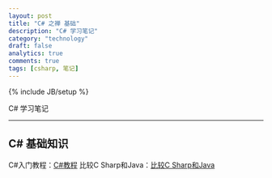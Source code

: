 ```yaml
---
layout: post
title: "C# 之禅 基础"
description: "C# 学习笔记"
category: "technology"
draft: false
analytics: true
comments: true
tags: [csharp, 笔记]
---
```

{% include JB/setup %}

C# 学习笔记

---

## C# 基础知识

C#入门教程：[C#教程](http://www.runoob.com/csharp/csharp-tutorial.html)
比较C Sharp和Java：[比较C Sharp和Java](https://zh.wikipedia.org/wiki/%E6%AF%94%E8%BC%83C_Sharp%E5%92%8CJava)
